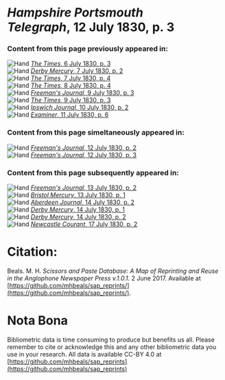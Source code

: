 # *Hampshire Portsmouth Telegraph*, 12 July 1830, p. 3  
  
### Content from this page previously appeared in:  
![Hand](http://scissorsandpaste.net/wp-content/uploads/2017/06/smallhandpointer.png) [*The Times*, 6 July 1830, p. 3](https://mhbeals.github.io/sap_html/The-Times/The-Times-6-July-1830-p-3)  
![Hand](http://scissorsandpaste.net/wp-content/uploads/2017/06/smallhandpointer.png) [*Derby Mercury*, 7 July 1830, p. 2](https://mhbeals.github.io/sap_html/Derby-Mercury/Derby-Mercury-7-July-1830-p-2)  
![Hand](http://scissorsandpaste.net/wp-content/uploads/2017/06/smallhandpointer.png) [*The Times*, 7 July 1830, p. 4](https://mhbeals.github.io/sap_html/The-Times/The-Times-7-July-1830-p-4)  
![Hand](http://scissorsandpaste.net/wp-content/uploads/2017/06/smallhandpointer.png) [*The Times*, 8 July 1830, p. 4](https://mhbeals.github.io/sap_html/The-Times/The-Times-8-July-1830-p-4)  
![Hand](http://scissorsandpaste.net/wp-content/uploads/2017/06/smallhandpointer.png) [*Freeman's Journal*, 9 July 1830, p. 3](https://mhbeals.github.io/sap_html/Freeman's-Journal/Freeman's-Journal-9-July-1830-p-3)  
![Hand](http://scissorsandpaste.net/wp-content/uploads/2017/06/smallhandpointer.png) [*The Times*, 9 July 1830, p. 3](https://mhbeals.github.io/sap_html/The-Times/The-Times-9-July-1830-p-3)  
![Hand](http://scissorsandpaste.net/wp-content/uploads/2017/06/smallhandpointer.png) [*Ipswich Journal*, 10 July 1830, p. 2](https://mhbeals.github.io/sap_html/Ipswich-Journal/Ipswich-Journal-10-July-1830-p-2)  
![Hand](http://scissorsandpaste.net/wp-content/uploads/2017/06/smallhandpointer.png) [*Examiner*, 11 July 1830, p. 6](https://mhbeals.github.io/sap_html/Examiner/Examiner-11-July-1830-p-6)  
  
### Content from this page simeltaneously appeared in:  
![Hand](http://scissorsandpaste.net/wp-content/uploads/2017/06/smallhandpointer.png) [*Freeman's Journal*, 12 July 1830, p. 2](https://mhbeals.github.io/sap_html/Freeman's-Journal/Freeman's-Journal-12-July-1830-p-2)  
![Hand](http://scissorsandpaste.net/wp-content/uploads/2017/06/smallhandpointer.png) [*Freeman's Journal*, 12 July 1830, p. 3](https://mhbeals.github.io/sap_html/Freeman's-Journal/Freeman's-Journal-12-July-1830-p-3)  
  
### Content from this page subsequently appeared in:  
![Hand](http://scissorsandpaste.net/wp-content/uploads/2017/06/smallhandpointer.png) [*Freeman's Journal*, 13 July 1830, p. 2](https://mhbeals.github.io/sap_html/Freeman's-Journal/Freeman's-Journal-13-July-1830-p-2)  
![Hand](http://scissorsandpaste.net/wp-content/uploads/2017/06/smallhandpointer.png) [*Bristol Mercury*, 13 July 1830, p. 1](https://mhbeals.github.io/sap_html/Bristol-Mercury/Bristol-Mercury-13-July-1830-p-1)  
![Hand](http://scissorsandpaste.net/wp-content/uploads/2017/06/smallhandpointer.png) [*Aberdeen Journal*, 14 July 1830, p. 2](https://mhbeals.github.io/sap_html/Aberdeen-Journal/Aberdeen-Journal-14-July-1830-p-2)  
![Hand](http://scissorsandpaste.net/wp-content/uploads/2017/06/smallhandpointer.png) [*Derby Mercury*, 14 July 1830, p. 1](https://mhbeals.github.io/sap_html/Derby-Mercury/Derby-Mercury-14-July-1830-p-1)  
![Hand](http://scissorsandpaste.net/wp-content/uploads/2017/06/smallhandpointer.png) [*Derby Mercury*, 14 July 1830, p. 2](https://mhbeals.github.io/sap_html/Derby-Mercury/Derby-Mercury-14-July-1830-p-2)  
![Hand](http://scissorsandpaste.net/wp-content/uploads/2017/06/smallhandpointer.png) [*Newcastle Courant*, 17 July 1830, p. 2](https://mhbeals.github.io/sap_html/Newcastle-Courant/Newcastle-Courant-17-July-1830-p-2)  


# Citation: 

Beals. M. H. *Scissors and Paste Database: A Map of Reprinting and Reuse in the Anglophone Newspaper Press v.1.0.1.* 2 June 2017. Available at [https://github.com/mhbeals/sap_reprints/](https://github.com/mhbeals/sap_reprints/). 

# Nota Bona

Bibliometric data is time consuming to produce but benefits us all. Please remember to cite or acknowledge this and any other bibliometric data you use in your research. All data is available CC-BY 4.0 at [https://github.com/mhbeals/sap_reprints](https://github.com/mhbeals/sap_reprints)